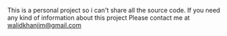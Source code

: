 This is a personal project so i can't share all the source code. If you need any kind of information about this project
Please contact me at walidkhanjim@gmail.com
